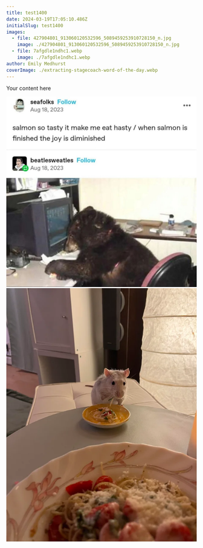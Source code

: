 ```yaml
---
title: test1400
date: 2024-03-19T17:05:10.486Z
initialSlug: test1400
images:
  - file: 427904801_913060120532596_5089459253910728150_n.jpg
    image: ./427904801_913060120532596_5089459253910728150_n.jpg
  - file: 7afgdle1ndhc1.webp
    image: ./7afgdle1ndhc1.webp
author: Emily Medhurst
coverImage: ./extracting-stagecoach-word-of-the-day.webp
---
```

Your content here

![](./427904801_913060120532596_5089459253910728150_n.jpg)![](./7afgdle1ndhc1.webp)
